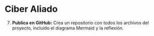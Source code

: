 # Ciber Aliado

7. **Publica en GitHub:** Crea un repositorio con todos los archivos del proyecto, incluido el diagrama Mermaid y la reflexión.
